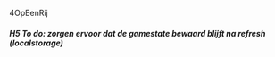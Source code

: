 4OpEenRij

##### H5    To do: zorgen ervoor dat de gamestate bewaard blijft na refresh (localstorage)